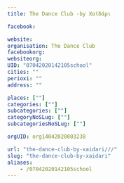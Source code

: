 ```yaml
---
title: The Dance Club -by Χαϊδάρι

facebook:

website:
organisation: The Dance Club 
facebookorg:
websiteorg:
UID: "07042020142105school"
cities: ""
perioxi: ""
address: ""

places: [""]
categories: [""]
subcategories: [""]
categoryNoSLug: [""]
subcategoriesNoSLug: [""]

orgUID: org14042020003238

url: "the-dance-club-by-xaidari///"
slug: "the-dance-club-by-xaidari"
aliases:
    - /07042020142105school
---
```





